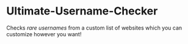 # Ultimate-Username-Checker
Checks *rare usernames* from a custom list of websites which you can customize however you want!
